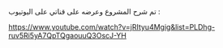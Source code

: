 تم شرح المشروع وعرضه على قناتي على اليوتيوب : 

https://www.youtube.com/watch?v=jRItyu4Mgig&list=PLDhg-ruv5Ri5yA7QpTQgaouuQ3OscJ-YH
